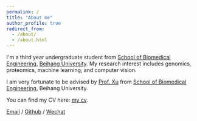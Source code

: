 ```yaml
---
permalink: /
title: "About me"
author_profile: true
redirect_from: 
  - /about/
  - /about.html
---
```


I'm a third year undergraduate student from [School of Biomedical Engineering](https://bme.buaa.edu.cn/), [Beihang University](https://www.buaa.edu.cn/). My research interest includes genomics, proteomics, machine learning, and computer vision.

I am very fortunate to be advised by [Prof. Xu](https://bme.buaa.edu.cn/teacherInfo.aspx?catID=7&subcatID=141&curID=487) from [School of Biomedical Engineering](https://bme.buaa.edu.cn/), Beihang University. 

You can find my CV here: [my cv](../assets/resume_hthou.pdf).

[Email](hthou@buaa.edu.cn) / [Github](https://github.com/Lambda-H) / [Wechat](../images/wechat.jpg) 
